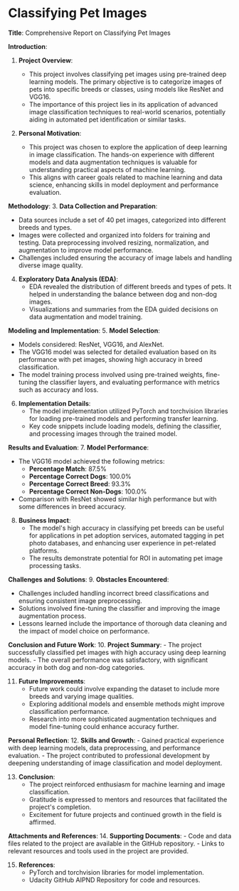 # Classifying Pet Images

**Title**: Comprehensive Report on Classifying Pet Images

**Introduction**:
1. **Project Overview**:
   - This project involves classifying pet images using pre-trained deep learning models. The primary objective is to categorize images of pets into specific breeds or classes, using models like ResNet and VGG16.
   - The importance of this project lies in its application of advanced image classification techniques to real-world scenarios, potentially aiding in automated pet identification or similar tasks.

2. **Personal Motivation**:
   - This project was chosen to explore the application of deep learning in image classification. The hands-on experience with different models and data augmentation techniques is valuable for understanding practical aspects of machine learning.
   - This aligns with career goals related to machine learning and data science, enhancing skills in model deployment and performance evaluation.

**Methodology**:
3. **Data Collection and Preparation**:
   - Data sources include a set of 40 pet images, categorized into different breeds and types.
   - Images were collected and organized into folders for training and testing. Data preprocessing involved resizing, normalization, and augmentation to improve model performance.
   - Challenges included ensuring the accuracy of image labels and handling diverse image quality.

4. **Exploratory Data Analysis (EDA)**:
   - EDA revealed the distribution of different breeds and types of pets. It helped in understanding the balance between dog and non-dog images.
   - Visualizations and summaries from the EDA guided decisions on data augmentation and model training.

**Modeling and Implementation**:
5. **Model Selection**:
   - Models considered: ResNet, VGG16, and AlexNet.
   - The VGG16 model was selected for detailed evaluation based on its performance with pet images, showing high accuracy in breed classification.
   - The model training process involved using pre-trained weights, fine-tuning the classifier layers, and evaluating performance with metrics such as accuracy and loss.

6. **Implementation Details**:
   - The model implementation utilized PyTorch and torchvision libraries for loading pre-trained models and performing transfer learning.
   - Key code snippets include loading models, defining the classifier, and processing images through the trained model.

**Results and Evaluation**:
7. **Model Performance**:
   - The VGG16 model achieved the following metrics:
     - **Percentage Match**: 87.5%
     - **Percentage Correct Dogs**: 100.0%
     - **Percentage Correct Breed**: 93.3%
     - **Percentage Correct Non-Dogs**: 100.0%
   - Comparison with ResNet showed similar high performance but with some differences in breed accuracy.

8. **Business Impact**:
   - The model's high accuracy in classifying pet breeds can be useful for applications in pet adoption services, automated tagging in pet photo databases, and enhancing user experience in pet-related platforms.
   - The results demonstrate potential for ROI in automating pet image processing tasks.

**Challenges and Solutions**:
9. **Obstacles Encountered**:
   - Challenges included handling incorrect breed classifications and ensuring consistent image preprocessing.
   - Solutions involved fine-tuning the classifier and improving the image augmentation process.
   - Lessons learned include the importance of thorough data cleaning and the impact of model choice on performance.

**Conclusion and Future Work**:
10. **Project Summary**:
    - The project successfully classified pet images with high accuracy using deep learning models.
    - The overall performance was satisfactory, with significant accuracy in both dog and non-dog categories.

11. **Future Improvements**:
    - Future work could involve expanding the dataset to include more breeds and varying image qualities.
    - Exploring additional models and ensemble methods might improve classification performance.
    - Research into more sophisticated augmentation techniques and model fine-tuning could enhance accuracy further.

**Personal Reflection**:
12. **Skills and Growth**:
    - Gained practical experience with deep learning models, data preprocessing, and performance evaluation.
    - The project contributed to professional development by deepening understanding of image classification and model deployment.

13. **Conclusion**:
    - The project reinforced enthusiasm for machine learning and image classification.
    - Gratitude is expressed to mentors and resources that facilitated the project's completion.
    - Excitement for future projects and continued growth in the field is affirmed.

**Attachments and References**:
14. **Supporting Documents**:
    - Code and data files related to the project are available in the GitHub repository.
    - Links to relevant resources and tools used in the project are provided.

15. **References**:
    - PyTorch and torchvision libraries for model implementation.
    - Udacity GitHub AIPND Repository for code and resources.
